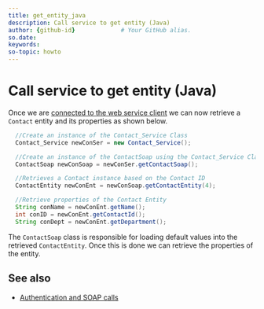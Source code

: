 ```yaml
---
title: get_entity_java
description: Call service to get entity (Java)
author: {github-id}             # Your GitHub alias.
so.date:
keywords:
so-topic: howto
---
```


# Call service to get entity (Java)

Once we are [connected to the web service client][1] we can now retrieve a `Contact` entity and its properties as shown below.

```java
  //Create an instance of the Contact_Service Class
  Contact_Service newConSer = new Contact_Service();

  //Create an instance of the ContactSoap using the Contact_Service Class
  ContactSoap newConSoap = newConSer.getContactSoap();

  //Retrieves a Contact instance based on the Contact ID
  ContactEntity newConEnt = newConSoap.getContactEntity(4);

  //Retrieve properties of the Contact Entity
  String conName = newConEnt.getName();
  int conID = newConEnt.getContactId();
  String conDept = newConEnt.getDepartment();
```

The `ContactSoap` class is responsible for loading default values into the retrieved `ContactEntity`. Once this is done we can retrieve the properties of the entity.

## See also

* [Authentication and SOAP calls][2]

<!-- Referenced links -->
[1]: auth-java.md
[2]: ../../authentication/auth-and-soap-calls.md
